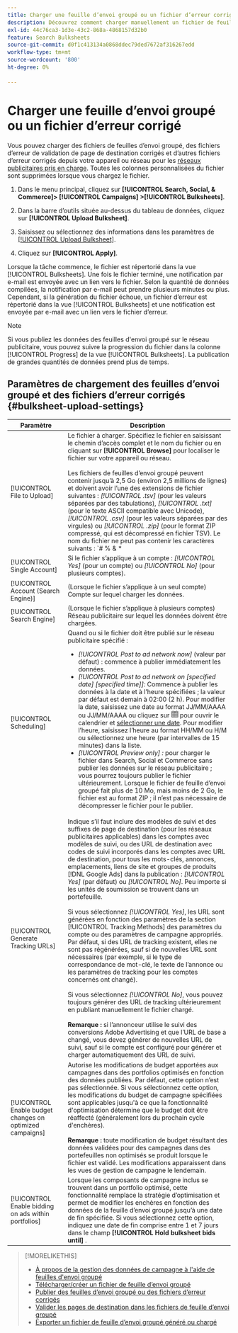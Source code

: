 ```yaml
---
title: Charger une feuille d’envoi groupé ou un fichier d’erreur corrigé
description: Découvrez comment charger manuellement un fichier de feuille d’envoi groupé ou un fichier d’erreur de validation de page de destination corrigé.
exl-id: 44c76ca3-1d3e-43c2-868a-4868157d32b0
feature: Search Bulksheets
source-git-commit: d0f1c413134a0868ddec79ded7672af316267edd
workflow-type: tm+mt
source-wordcount: '800'
ht-degree: 0%

---
```


# Charger une feuille d’envoi groupé ou un fichier d’erreur corrigé

Vous pouvez charger des fichiers de feuilles d’envoi groupé, des fichiers d’erreur de validation de page de destination corrigés et d’autres fichiers d’erreur corrigés depuis votre appareil ou réseau pour les [réseaux publicitaires pris en charge](bulksheet-about.md#bulksheet-functionality-by-network). Toutes les colonnes personnalisées du fichier sont supprimées lorsque vous chargez le fichier.

1. Dans le menu principal, cliquez sur **[!UICONTROL Search, Social, & Commerce]> [!UICONTROL Campaigns] >[!UICONTROL Bulksheets]**.

1. Dans la barre d’outils située au-dessus du tableau de données, cliquez sur **[!UICONTROL Upload Bulksheet]**.

1. Saisissez ou sélectionnez des informations dans les paramètres de [[!UICONTROL Upload Bulksheet]](#bulksheet-upload-settings).

1. Cliquez sur **[!UICONTROL Apply]**.

Lorsque la tâche commence, le fichier est répertorié dans la vue [!UICONTROL Bulksheets]. Une fois le fichier terminé, une notification par e-mail est envoyée avec un lien vers le fichier. Selon la quantité de données compilées, la notification par e-mail peut prendre plusieurs minutes ou plus. Cependant, si la génération du fichier échoue, un fichier d’erreur est répertorié dans la vue [!UICONTROL Bulksheets] et une notification est envoyée par e-mail avec un lien vers le fichier d’erreur.

>[!NOTE]
>
>Si vous publiez les données des feuilles d&#39;envoi groupé sur le réseau publicitaire, vous pouvez suivre la progression du fichier dans la colonne [!UICONTROL Progress] de la vue [!UICONTROL Bulksheets]. La publication de grandes quantités de données prend plus de temps.

## Paramètres de chargement des feuilles d’envoi groupé et des fichiers d’erreur corrigés {#bulksheet-upload-settings}

| Paramètre | Description |
|----|----|
| [!UICONTROL File to Upload] | Le fichier à charger. Spécifiez le fichier en saisissant le chemin d’accès complet et le nom du fichier ou en cliquant sur <b>[!UICONTROL Browse]</b> pour localiser le fichier sur votre appareil ou réseau.<br><br>Les fichiers de feuilles d’envoi groupé peuvent contenir jusqu’à 2,5 Go (environ 2,5 millions de lignes) et doivent avoir l’une des extensions de fichier suivantes : <i>[!UICONTROL .tsv]</i> (pour les valeurs séparées par des tabulations), <i>[!UICONTROL .txt]</i> (pour le texte ASCII compatible avec Unicode), <i>[!UICONTROL .csv]</i> (pour les valeurs séparées par des virgules) ou <i>[!UICONTROL .zip]</i> (pour le format ZIP compressé, qui est décompressé en fichier TSV). Le nom du fichier ne peut pas contenir les caractères suivants : `# % &amp; * | \ : &quot; &lt; &gt; . ? /`<br><br><b>Conseil :</b> pour les données contenant des caractères internationaux, utilisez des fichiers au format TSV ou TXT. |
| [!UICONTROL Single Account] | Si le fichier s’applique à un compte : <i>[!UICONTROL Yes]</i> (pour un compte) ou <i>[!UICONTROL No]</i> (pour plusieurs comptes). |
| [!UICONTROL Account (Search Engine)] | (Lorsque le fichier s’applique à un seul compte) Compte sur lequel charger les données. |
| [!UICONTROL Search Engine] | (Lorsque le fichier s’applique à plusieurs comptes) Réseau publicitaire sur lequel les données doivent être chargées. |
| [!UICONTROL Scheduling] | Quand ou si le fichier doit être publié sur le réseau publicitaire spécifié :<ul><li><i>[!UICONTROL Post to ad network now]</i> (valeur par défaut) : commence à publier immédiatement les données.</li><li><i>[!UICONTROL Post to ad network on \[specified date\] \[specified time\]]:</i> Commence à publier les données à la date et à l’heure spécifiées ; la valeur par défaut est demain à 02:00 (2 h). Pour modifier la date, saisissez une date au format JJ/MM/AAAA ou JJ/MM/AAAA ou cliquez sur ![Calendrier](/help/search-social-commerce/assets/calendar.png "Calendrier") pour ouvrir le calendrier et [sélectionner une date](/help/search-social-commerce/common-tasks/navigation-editing-selection/calendar.md). Pour modifier l’heure, saisissez l’heure au format HH/MM ou H/M ou sélectionnez une heure (par intervalles de 15 minutes) dans la liste.</li><li><i>[!UICONTROL Preview only] :</i> pour charger le fichier dans Search, Social et Commerce sans publier les données sur le réseau publicitaire ; vous pourrez toujours publier le fichier ultérieurement. Lorsque le fichier de feuille d’envoi groupé fait plus de 10 Mo, mais moins de 2 Go, le fichier est au format ZIP ; il n’est pas nécessaire de décompresser le fichier pour le publier.</li></ul> |
| [!UICONTROL Generate Tracking URLs] | Indique s’il faut inclure des modèles de suivi et des suffixes de page de destination (pour les réseaux publicitaires applicables) dans les comptes avec modèles de suivi, ou des URL de destination avec codes de suivi incorporés dans les comptes avec URL de destination, pour tous les mots-clés, annonces, emplacements, liens de site et groupes de produits [!DNL Google Ads] dans la publication : <i>[!UICONTROL Yes]</i> (par défaut) ou <i>[!UICONTROL No]</i>. Peu importe si les unités de soumission se trouvent dans un portefeuille.<br><br>Si vous sélectionnez <i>[!UICONTROL Yes]</i>, les URL sont générées en fonction des paramètres de la section [!UICONTROL Tracking Methods] des paramètres du compte ou des paramètres de campagne appropriés. Par défaut, si des URL de tracking existent, elles ne sont pas régénérées, sauf si de nouvelles URL sont nécessaires (par exemple, si le type de correspondance de mot-clé, le texte de l’annonce ou les paramètres de tracking pour les comptes concernés ont changé).<br><br>Si vous sélectionnez <i>[!UICONTROL No]</i>, vous pouvez toujours générer des URL de tracking ultérieurement en publiant manuellement le fichier chargé.<br><br><b>Remarque :</b> si l’annonceur utilise le suivi des conversions Adobe Advertising et que l’URL de base a changé, vous devez générer de nouvelles URL de suivi, sauf si le compte est configuré pour générer et charger automatiquement des URL de suivi. |
| [!UICONTROL Enable budget changes on optimized campaigns] | Autorise les modifications de budget apportées aux campagnes dans des portfolios optimisés en fonction des données publiées. Par défaut, cette option n’est pas sélectionnée. Si vous sélectionnez cette option, les modifications du budget de campagne spécifiées sont applicables jusqu&#39;à ce que la fonctionnalité d&#39;optimisation détermine que le budget doit être réaffecté (généralement lors du prochain cycle d&#39;enchères).<br><br><b>Remarque :</b> toute modification de budget résultant des données validées pour des campagnes dans des portefeuilles non optimisés se produit lorsque le fichier est validé. Les modifications apparaissent dans les vues de gestion de campagne le lendemain. |
| [!UICONTROL Enable bidding on ads within portfolios] | Lorsque les composants de campagne inclus se trouvent dans un portfolio optimisé, cette fonctionnalité remplace la stratégie d’optimisation et permet de modifier les enchères en fonction des données de la feuille d’envoi groupé jusqu’à une date de fin spécifiée. Si vous sélectionnez cette option, indiquez une date de fin comprise entre 1 et 7 jours dans le champ **[!UICONTROL Hold bulksheet bids until]** . |

>[!MORELIKETHIS]
>
>* [À propos de la gestion des données de campagne à l&#39;aide de feuilles d&#39;envoi groupé](bulksheet-about.md)
>* [Télécharger/créer un fichier de feuille d’envoi groupé](bulksheet-download.md)
>* [Publier des feuilles d’envoi groupé ou des fichiers d’erreur corrigés](bulksheet-post.md)
>* [Valider les pages de destination dans les fichiers de feuille d’envoi groupé](bulksheet-validate-landing-pages.md)
>* [Exporter un fichier de feuille d’envoi groupé généré ou chargé](bulksheet-export.md)
